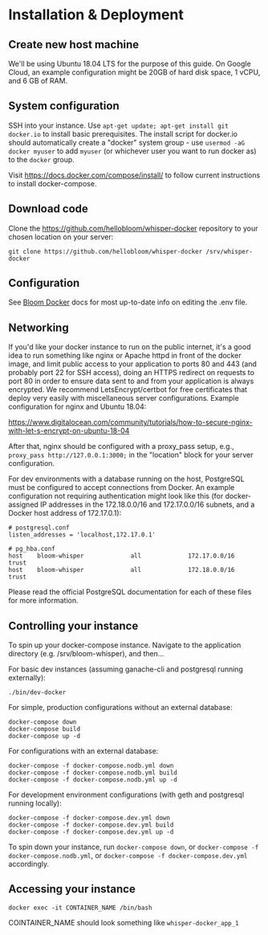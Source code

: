 # Installation & Deployment

## Create new host machine

We'll be using Ubuntu 18.04 LTS for the purpose of this guide. On Google Cloud, an example configuration might be 20GB of hard disk space, 1 vCPU, and 6 GB of RAM.

## System configuration

SSH into your instance. Use `apt-get update; apt-get install git docker.io` to install basic prerequisites. The install script for docker.io should automatically create a "docker" system group - use `usermod -aG docker myuser` to add `myuser` (or whichever user you want to run docker as) to the `docker` group.

Visit https://docs.docker.com/compose/install/ to follow current instructions to install docker-compose.

## Download code

Clone the https://github.com/hellobloom/whisper-docker repository to your chosen location on your server:

```
git clone https://github.com/hellobloom/whisper-docker /srv/whisper-docker
```

## Configuration

See [Bloom Docker](https://bloom.co/docs/docker/env) docs for most up-to-date info on editing the .env file.

## Networking

If you'd like your docker instance to run on the public internet, it's a good idea to run something like nginx or Apache httpd in front of the docker image, and limit public access to your application to ports 80 and 443 (and probably port 22 for SSH access), doing an HTTPS redirect on requests to port 80 in order to ensure data sent to and from your application is always encrypted. We recommend LetsEncrypt/certbot for free certificates that deploy very easily with miscellaneous server configurations. Example configuration for nginx and Ubuntu 18.04:

https://www.digitalocean.com/community/tutorials/how-to-secure-nginx-with-let-s-encrypt-on-ubuntu-18-04

After that, nginx should be configured with a proxy_pass setup, e.g., `proxy_pass http://127.0.0.1:3000;` in the "location" block for your server configuration.

For dev environments with a database running on the host, PostgreSQL must be configured to accept connections from Docker. An example configuration not requiring authentication might look like this (for docker-assigned IP addresses in the 172.18.0.0/16 and 172.17.0.0/16 subnets, and a Docker host address of 172.17.0.1):

```
# postgresql.conf
listen_addresses = 'localhost,172.17.0.1'

# pg_hba.conf
host    bloom-whisper             all             172.17.0.0/16           trust
host    bloom-whisper             all             172.18.0.0/16           trust
```

Please read the official PostgreSQL documentation for each of these files for more information.

## Controlling your instance

To spin up your docker-compose instance. Navigate to the application directory (e.g. /srv/bloom-whisper), and then...

For basic dev instances (assuming ganache-cli and postgresql running externally):

```
./bin/dev-docker
```

For simple, production configurations without an external database:

```
docker-compose down
docker-compose build
docker-compose up -d
```

For configurations with an external database:

```
docker-compose -f docker-compose.nodb.yml down
docker-compose -f docker-compose.nodb.yml build
docker-compose -f docker-compose.nodb.yml up -d
```

For development environment configurations (with geth and postgresql running locally):

```
docker-compose -f docker-compose.dev.yml down
docker-compose -f docker-compose.dev.yml build
docker-compose -f docker-compose.dev.yml up -d
```

To spin down your instance, run `docker-compose down`, or `docker-compose -f docker-compose.nodb.yml`, or `docker-compose -f docker-compose.dev.yml` accordingly.

## Accessing your instance

`docker exec -it CONTAINER_NAME /bin/bash`

COINTAINER_NAME should look something like `whisper-docker_app_1`
